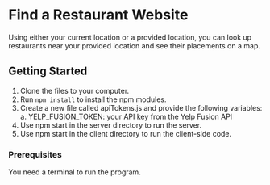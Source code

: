 # Find a Restaurant Website

Using either your current location or a provided location, you can look up restaurants near your provided location and see their placements on a map.

## Getting Started

1. Clone the files to your computer.
2. Run ```npm install``` to install the npm modules.
3. Create a new file called apiTokens.js and provide the following variables:
  a. YELP_FUSION_TOKEN: your API key from the Yelp Fusion API
4. Use npm start in the server directory to run the server.
5. Use npm start in the client directory to run the client-side code.

### Prerequisites

You need a terminal to run the program.
